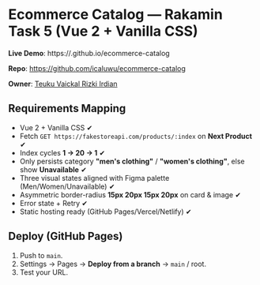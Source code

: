 # Ecommerce Catalog — Rakamin Task 5 (Vue 2 + Vanilla CSS)

**Live Demo**: https://<username>.github.io/ecommerce-catalog  

**Repo**: https://github.com/icaluwu/ecommerce-catalog

**Owner**: [Teuku Vaickal Rizki Irdian](https://icaluwu.space)

## Requirements Mapping
- Vue 2 + Vanilla CSS ✔
- Fetch `GET https://fakestoreapi.com/products/:index` on **Next Product** ✔
- Index cycles **1 → 20 → 1** ✔
- Only persists category **"men's clothing"** / **"women's clothing"**, else show **Unavailable** ✔
- Three visual states aligned with Figma palette (Men/Women/Unavailable) ✔
- Asymmetric border-radius **15px 20px 15px 20px** on card & image ✔
- Error state + Retry ✔
- Static hosting ready (GitHub Pages/Vercel/Netlify) ✔

## Deploy (GitHub Pages)
1) Push to `main`.  
2) Settings → Pages → **Deploy from a branch** → `main` / root.  
3) Test your URL.
